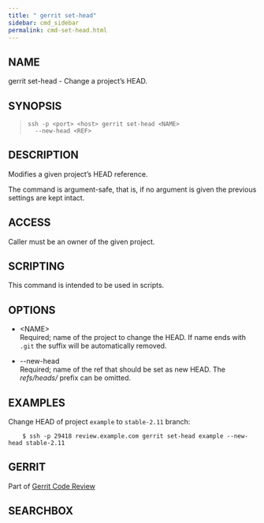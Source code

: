 ```yaml
---
title: " gerrit set-head"
sidebar: cmd_sidebar
permalink: cmd-set-head.html
---
```

## NAME

gerrit set-head - Change a project’s HEAD.

## SYNOPSIS

> 
> 
>     ssh -p <port> <host> gerrit set-head <NAME>
>       --new-head <REF>

## DESCRIPTION

Modifies a given project’s HEAD reference.

The command is argument-safe, that is, if no argument is given the
previous settings are kept intact.

## ACCESS

Caller must be an owner of the given project.

## SCRIPTING

This command is intended to be used in scripts.

## OPTIONS

  - \<NAME\>  
    Required; name of the project to change the HEAD. If name ends with
    `.git` the suffix will be automatically removed.

  - \--new-head  
    Required; name of the ref that should be set as new HEAD. The
    *refs/heads/* prefix can be omitted.

## EXAMPLES

Change HEAD of project `example` to `stable-2.11`
branch:

``` 
    $ ssh -p 29418 review.example.com gerrit set-head example --new-head stable-2.11
```

## GERRIT

Part of [Gerrit Code Review](index.html)

## SEARCHBOX

